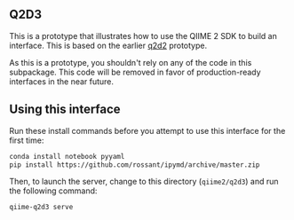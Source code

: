 Q2D3
----

This is a prototype that illustrates how to use the QIIME 2 SDK to build an interface. This is based on the earlier [q2d2](https://github.com/gregcaporaso/q2d2) prototype.

As this is a prototype, you shouldn't rely on any of the code in this subpackage. This code will be removed in favor of production-ready interfaces in the near future.

Using this interface
--------------------

Run these install commands before you attempt to use this interface for the first time:

```bash
conda install notebook pyyaml
pip install https://github.com/rossant/ipymd/archive/master.zip
```

Then, to launch the server, change to this directory (``qiime2/q2d3``) and run the following command:

```bash
qiime-q2d3 serve
```
